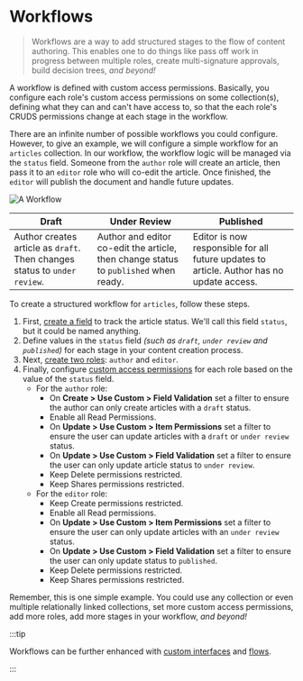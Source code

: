 # Workflows

> Workflows are a way to add structured stages to the flow of content authoring. This enables one to do things like pass
> off work in progress between multiple roles, create multi-signature approvals, build decision trees, _and beyond!_

A workflow is defined with custom access permissions. Basically, you configure each role's custom access permissions on
some collection(s), defining what they can and can't have access to, so that the each role's CRUDS permissions change at
each stage in the workflow.

<!-- <video title="Configure Workflows" autoplay playsinline muted loop controls>
	<source src="https://cdn.directus.io/" type="video/mp4" />
</video> -->

There are an infinite number of possible workflows you could configure. However, to give an example, we will configure a
simple workflow for an `articles` collection. In our workflow, the workflow logic will be managed via the `status`
field. Someone from the `author` role will create an article, then pass it to an `editor` role who will co-edit the
article. Once finished, the `editor` will publish the document and handle future updates.

![A Workflow](/configuration/users-roles-permissions/work-flows.jpg)

| Draft                                                                     | Under Review                                                                         | Published                                                                                 |
| ------------------------------------------------------------------------- | ------------------------------------------------------------------------------------ | ----------------------------------------------------------------------------------------- |
| Author creates article as `draft`. Then changes status to `under review`. | Author and editor co-edit the article, then change status to `published` when ready. | Editor is now responsible for all future updates to article. Author has no update access. |

To create a structured workflow for `articles`, follow these steps.

1. First, [create a field](/configuration/data-model/fields.md#create-a-field-standard) to track the article status.
   We'll call this field `status`, but it could be named anything.
2. Define values in the `status` field _(such as `draft`, `under review` and `published`)_ for each stage in your
   content creation process.
3. Next, [create two roles](/configuration/users-roles-permissions/roles.md#create-a-role): `author` and `editor`.
4. Finally, configure
   [custom access permissions](/configuration/users-roles-permissions/permissions.md#configure-custom-permissions) for
   each role based on the value of the `status` field.
   - For the `author` role:
     - On **Create > Use Custom > Field Validation** set a filter to ensure the author can only create articles with a
       `draft` status.
     - Enable all Read Permissions.
     - On **Update > Use Custom > Item Permissions** set a filter to ensure the user can update articles with a `draft`
       or `under review` status.
     - On **Update > Use Custom > Field Validation** set a filter to ensure the user can only update article status to
       `under review`.
     - Keep Delete permissions restricted.
     - Keep Shares permissions restricted.
   - For the `editor` role:
     - Keep Create permissions restricted.
     - Enable all Read permissions.
     - On **Update > Use Custom > Item Permissions** set a filter to ensure the user can only update articles with an
       `under review` status.
     - On **Update > Use Custom > Field Validation** set a filter to ensure the user can only update status to
       `published`.
     - Keep Delete permissions restricted.
     - Keep Shares permissions restricted.

Remember, this is one simple example. You could use any collection or even multiple relationally linked collections, set
more custom access permissions, add more roles, add more stages in your workflow, _and beyond!_

:::tip

Workflows can be further enhanced with [custom interfaces](/extensions/interfaces.md) and
[flows](/configuration/flows.md).

:::
